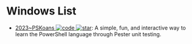 # Windows List

- [2023~PSKoans ![code](https://ng-tech.icu/assets/code.svg) ![star](https://img.shields.io/github/stars/vexx32/PSKoans)](https://github.com/vexx32/PSKoans): A simple, fun, and interactive way to learn the PowerShell language through Pester unit testing.
